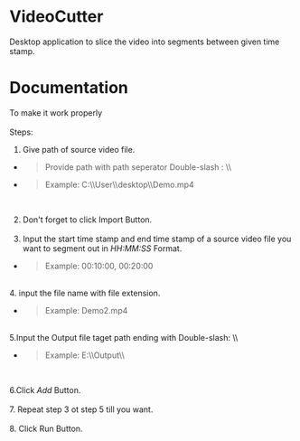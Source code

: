 # VideoCutter
Desktop application to slice the video into segments between given time stamp.

# Documentation 
To make it work properly </br> </br>
Steps: 
1. Give path of source video file. </br>

- >Provide path with path seperator Double-slash : \\\

- > Example: C:\\\\User\\\\desktop\\\\Demo.mp4 
</br>

2. Don't forget to click Import Button.  </br> </br>
3. Input the start time stamp and end time stamp of a source video file you want to segment out in *HH:MM:SS* Format. </br>
- >Example: 00:10:00, 00:20:00</br>
</br>
4. input the file name with file extension. </br>

- >Example: Demo2.mp4
</br>
5.Input the Output file taget path ending with Double-slash: \\ </br>

- >Example: E:\\\\Output\\\\
</br>

6.Click *Add* Button. </br>
</br>
7. Repeat step 3 ot step 5 till you want. </br>
</br>
8. Click Run Button.</br>




